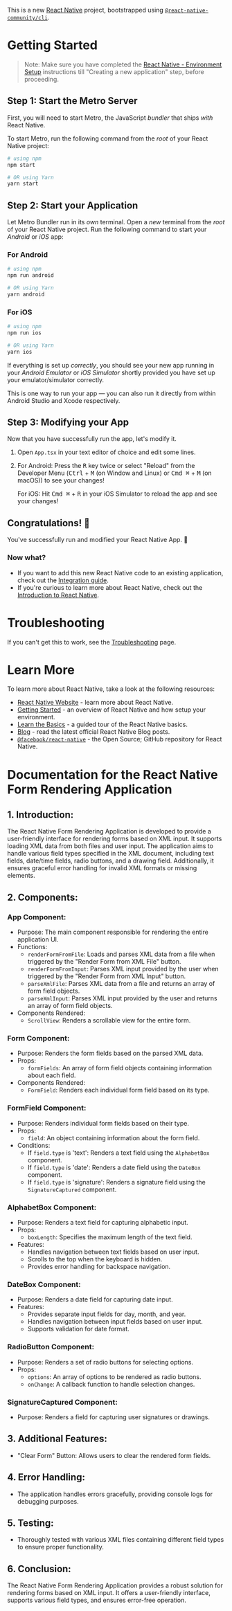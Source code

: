 This is a new [React Native](https://reactnative.dev) project, bootstrapped using [`@react-native-community/cli`](https://github.com/react-native-community/cli).

# Getting Started

>Note: Make sure you have completed the [React Native - Environment Setup](https://reactnative.dev/docs/environment-setup) instructions till "Creating a new application" step, before proceeding.

## Step 1: Start the Metro Server

First, you will need to start Metro, the JavaScript _bundler_ that ships _with_ React Native.

To start Metro, run the following command from the _root_ of your React Native project:

```bash
# using npm
npm start

# OR using Yarn
yarn start
```

## Step 2: Start your Application

Let Metro Bundler run in its _own_ terminal. Open a _new_ terminal from the _root_ of your React Native project. Run the following command to start your _Android_ or _iOS_ app:

### For Android

```bash
# using npm
npm run android

# OR using Yarn
yarn android
```

### For iOS

```bash
# using npm
npm run ios

# OR using Yarn
yarn ios
```

If everything is set up _correctly_, you should see your new app running in your _Android Emulator_ or _iOS Simulator_ shortly provided you have set up your emulator/simulator correctly.

This is one way to run your app — you can also run it directly from within Android Studio and Xcode respectively.

## Step 3: Modifying your App

Now that you have successfully run the app, let's modify it.

1. Open `App.tsx` in your text editor of choice and edit some lines.
2. For Android: Press the <kbd>R</kbd> key twice or select "Reload" from the Developer Menu (<kbd>Ctrl</kbd> + <kbd>M</kbd> (on Window and Linux) or <kbd>Cmd ⌘</kbd> + <kbd>M</kbd> (on macOS)) to see your changes!

   For iOS: Hit <kbd>Cmd ⌘</kbd> + <kbd>R</kbd> in your iOS Simulator to reload the app and see your changes!

## Congratulations! :tada:

You've successfully run and modified your React Native App. :partying_face:

### Now what?

- If you want to add this new React Native code to an existing application, check out the [Integration guide](https://reactnative.dev/docs/integration-with-existing-apps).
- If you're curious to learn more about React Native, check out the [Introduction to React Native](https://reactnative.dev/docs/getting-started).

# Troubleshooting

If you can't get this to work, see the [Troubleshooting](https://reactnative.dev/docs/troubleshooting) page.

# Learn More

To learn more about React Native, take a look at the following resources:

- [React Native Website](https://reactnative.dev) - learn more about React Native.
- [Getting Started](https://reactnative.dev/docs/environment-setup) - an overview of React Native and how setup your environment.
- [Learn the Basics](https://reactnative.dev/docs/getting-started) - a guided tour of the React Native basics.
- [Blog](https://reactnative.dev/blog) - read the latest official React Native Blog posts.
- [`@facebook/react-native`](https://github.com/facebook/react-native) - the Open Source; GitHub repository for React Native.




# Documentation for the React Native Form Rendering Application

## 1. Introduction:
The React Native Form Rendering Application is developed to provide a user-friendly interface for rendering forms based on XML input. It supports loading XML data from both files and user input. The application aims to handle various field types specified in the XML document, including text fields, date/time fields, radio buttons, and a drawing field. Additionally, it ensures graceful error handling for invalid XML formats or missing elements.

## 2. Components:

### App Component:
- Purpose: The main component responsible for rendering the entire application UI.
- Functions:
  - `renderFormFromFile`: Loads and parses XML data from a file when triggered by the "Render Form from XML File" button.
  - `renderFormFromInput`: Parses XML input provided by the user when triggered by the "Render Form from XML Input" button.
  - `parseXmlFile`: Parses XML data from a file and returns an array of form field objects.
  - `parseXmlInput`: Parses XML input provided by the user and returns an array of form field objects.
- Components Rendered:
  - `ScrollView`: Renders a scrollable view for the entire form.

### Form Component:
- Purpose: Renders the form fields based on the parsed XML data.
- Props:
  - `formFields`: An array of form field objects containing information about each field.
- Components Rendered:
  - `FormField`: Renders each individual form field based on its type.

### FormField Component:
- Purpose: Renders individual form fields based on their type.
- Props:
  - `field`: An object containing information about the form field.
- Conditions:
  - If `field.type` is 'text': Renders a text field using the `AlphabetBox` component.
  - If `field.type` is 'date': Renders a date field using the `DateBox` component.
  - If `field.type` is 'signature': Renders a signature field using the `SignatureCaptured` component.

### AlphabetBox Component:
- Purpose: Renders a text field for capturing alphabetic input.
- Props:
  - `boxLength`: Specifies the maximum length of the text field.
- Features:
  - Handles navigation between text fields based on user input.
  - Scrolls to the top when the keyboard is hidden.
  - Provides error handling for backspace navigation.

### DateBox Component:
- Purpose: Renders a date field for capturing date input.
- Features:
  - Provides separate input fields for day, month, and year.
  - Handles navigation between input fields based on user input.
  - Supports validation for date format.

### RadioButton Component:
- Purpose: Renders a set of radio buttons for selecting options.
- Props:
  - `options`: An array of options to be rendered as radio buttons.
  - `onChange`: A callback function to handle selection changes.

### SignatureCaptured Component:
- Purpose: Renders a field for capturing user signatures or drawings.

## 3. Additional Features:
- "Clear Form" Button: Allows users to clear the rendered form fields.

## 4. Error Handling:
- The application handles errors gracefully, providing console logs for debugging purposes.

## 5. Testing:
- Thoroughly tested with various XML files containing different field types to ensure proper functionality.

## 6. Conclusion:
The React Native Form Rendering Application provides a robust solution for rendering forms based on XML input. It offers a user-friendly interface, supports various field types, and ensures error-free operation.